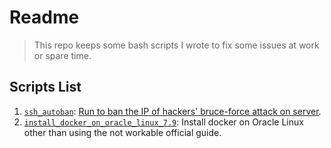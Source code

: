 # Readme

> This repo keeps some bash scripts I wrote to fix some issues at work or spare time.
## Scripts List

1. [`ssh_autoban`](./ssh_autoban.sh):  [Run to ban the IP of hackers' bruce-force attack on server](./ssh_autoban.md).
2. [`install_docker_on_oracle_linux_7.9`](./install_docker_on_oracle_linux_7.9.sh): Install docker on Oracle Linux other than using the not workable official guide.